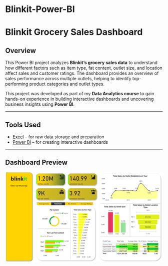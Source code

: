 # Blinkit-Power-BI

#  Blinkit Grocery Sales Dashboard

## Overview
This Power BI project analyzes **Blinkit’s grocery sales data** to understand how different factors such as item type, fat content, outlet size, and location affect sales and customer ratings. The dashboard provides an overview of sales performance across multiple outlets, helping to identify top-performing product categories and outlet types.

This project was developed as part of my **Data Analytics course** to gain hands-on experience in building interactive dashboards and uncovering business insights using **Power BI**.

---

##  Tools Used
- [Excel](https://github.com/YasinSyed-2099/Blinkit-Power-BI/blob/main/BlinkIT%20Grocery%20Data.xlsx) – for raw data storage and preparation
- [Power BI](https://github.com/YasinSyed-2099/Blinkit-Power-BI/blob/main/BlinkIT%20Grocery%20Data.xlsx) – for creating interactive dashboards


---

##  Dashboard Preview
![Dashboard](https://raw.githubusercontent.com/YasinSyed-2099/Blinkit-Power-BI/main/Blinkit%20Dashboard%20image.png)
